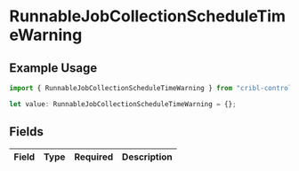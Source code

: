 # RunnableJobCollectionScheduleTimeWarning

## Example Usage

```typescript
import { RunnableJobCollectionScheduleTimeWarning } from "cribl-control-plane/models";

let value: RunnableJobCollectionScheduleTimeWarning = {};
```

## Fields

| Field       | Type        | Required    | Description |
| ----------- | ----------- | ----------- | ----------- |